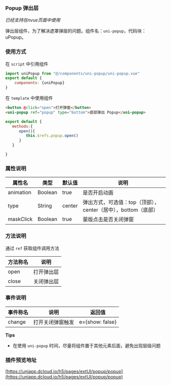 ### Popup 弹出层
*已经支持在nvue页面中使用*

弹出层组件，为了解决遮罩弹层的问题。组件名：``uni-popup``，代码块： uPopup。


### 使用方式

在 ``script`` 中引用组件 

```javascript
import uniPopup from "@/components/uni-popup/uni-popup.vue"
export default {
    components: {uniPopup}
}
```

在 ``template`` 中使用组件

```html
<button @click="open">打开弹窗</button>
<uni-popup ref="popup" type="bottom">底部弹出 Popup</uni-popup>
```

```javascript
export default {
   methods:{
      open(){
         this.$refs.popup.open()
      }
   }

}
```

### 属性说明

| 属性名	| 类型		| 默认值| 说明															|
| ---		| ---		| ---	| ---															|
| animation	| Boolean	|true	| 是否开启动画													|
| type		| String	|center	| 弹出方式，可选值：top（顶部），center（居中），bottom（底部）	|
| maskClick	| Boolean	|true	| 蒙版点击是否关闭弹窗											|


### 方法说明

通过 `ref` 获取组件调用方法

|方法称名	|说明		|
|---		|----		|
|open		|打开弹出层	|
|close		|关闭弹出层	|


### 事件说明

|事件称名	|说明				|返回值			|
|---		|----				|---			|
|change		|打开关闭弹窗触发	|e={show: false}|

**Tips**
- 在使用 `uni-popup` 时间，尽量将组件置于其他元素后面，避免出现层级问题

### 插件预览地址

[https://uniapp.dcloud.io/h5/pages/extUI/popup/popup](https://uniapp.dcloud.io/h5/pages/extUI/popup/popup)